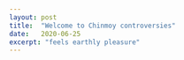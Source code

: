 ```yaml
---
layout: post
title:  "Welcome to Chinmoy controversies"
date:   2020-06-25
excerpt: "feels earthly pleasure"
---
```

